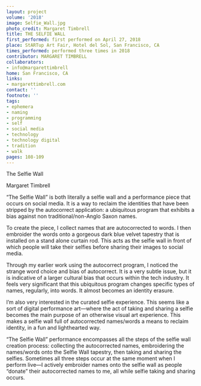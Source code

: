 ```yaml
---
layout: project
volume: '2018'
image: Selfie_Wall.jpg
photo_credit: Margaret Timbrell
title: THE SELFIE WALL
first_performed: first performed on April 27, 2018
place: StARTup Art Fair, Hotel del Sol, San Francisco, CA
times_performed: performed three times in 2018
contributor: MARGARET TIMBRELL
collaborators:
- info@margarettimbrell
home: San Francisco, CA
links:
- margarettimbrell.com
contact: ''
footnote: ''
tags:
- ephemera
- naming
- programming
- self
- social media
- technology
- technology digital
- tradition
- walk
pages: 108-109
---
```


The Selfie Wall

Margaret Timbrell

“The Selfie Wall” is both literally a selfie wall and a performance piece that occurs on social media. It is a way to reclaim the identities that have been stripped by the autocorrect application: a ubiquitous program that exhibits a bias against non traditional/non-Anglo Saxon names.

To create the piece, I collect names that are autocorrected to words. I then embroider the words onto a gorgeous dark blue velvet tapestry that is installed on a stand alone curtain rod. This acts as the selfie wall in front of which people will take their selfies before sharing their images to social media.

Through my earlier work using the autocorrect program, I noticed the strange word choice and bias of autocorrect. It is a very subtle issue, but it is indicative of a larger cultural bias that occurs within the tech industry. It feels very significant that this ubiquitous program changes specific types of names, regularly, into words. It almost becomes an identity erasure.

I’m also very interested in the curated selfie experience. This seems like a sort of digital performance art—where the act of taking and sharing a selfie becomes the main purpose of an otherwise visual art experience. This makes a selfie wall full of autocorrected names/words a means to reclaim identity, in a fun and lighthearted way.

“The Selfie Wall” performance encompasses all the steps of the selfie wall creation process: collecting the autocorrected names, embroidering the names/words onto the Selfie Wall tapestry, then taking and sharing the selfies. Sometimes all three steps occur at the same moment when I perform live—I actively embroider names onto the selfie wall as people “donate” their autocorrected names to me, all while selfie taking and sharing occurs.
